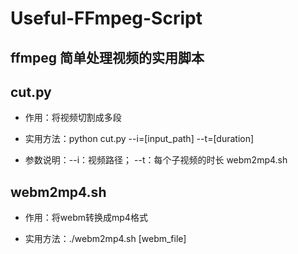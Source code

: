 # Useful-FFmpeg-Script
## ffmpeg 简单处理视频的实用脚本   

## cut.py
* 作用：将视频切割成多段

* 实用方法：python cut.py --i=[input_path] --t=[duration]

* 参数说明：--i：视频路径； --t：每个子视频的时长 
webm2mp4.sh

## webm2mp4.sh
* 作用：将webm转换成mp4格式

* 实用方法：./webm2mp4.sh [webm_file]
